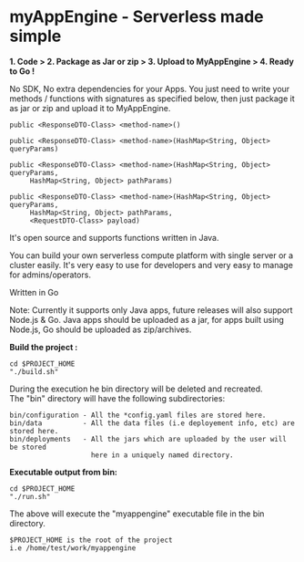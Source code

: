 # myAppEngine - Serverless made simple
 
<b>1. Code > 2. Package as Jar or zip > 3. Upload to MyAppEngine > 4. Ready to Go !</b>

No SDK, No extra dependencies for your Apps. You just need to write your methods / functions with signatures as specified below, then just package it as jar or zip and upload it to MyAppEngine.

    public <ResponseDTO-Class> <method-name>()

    public <ResponseDTO-Class> <method-name>(HashMap<String, Object> queryParams)

    public <ResponseDTO-Class> <method-name>(HashMap<String, Object> queryParams, 
         HashMap<String, Object> pathParams)

    public <ResponseDTO-Class> <method-name>(HashMap<String, Object> queryParams, 
         HashMap<String, Object> pathParams, 
         <RequestDTO-Class> payload)

It's open source and supports functions written in Java. 

You can build your own serverless compute platform with single server or a cluster easily. 
It's very easy to use for developers and very easy to manage for admins/operators.

Written in Go

Note: Currently it supports only Java apps, future releases will also support Node.js & Go.
Java apps should be uploaded as a jar, for apps built using Node.js, Go should be uploaded as zip/archives.

<b>Build the project :</b>
    
    cd $PROJECT_HOME
    "./build.sh"
   
   During the execution he bin directory will be deleted and recreated.\
   The "bin" directory will have the following subdirectories:

    bin/configuration - All the *config.yaml files are stored here.
    bin/data          - All the data files (i.e deployement info, etc) are stored here.
    bin/deployments   - All the jars which are uploaded by the user will be stored
                        here in a uniquely named directory.

<b>Executable output from bin:</b>

    cd $PROJECT_HOME
    "./run.sh"
     
  The above will execute the "myappengine" executable file in the bin directory.
    
    $PROJECT_HOME is the root of the project 
    i.e /home/test/work/myappengine
